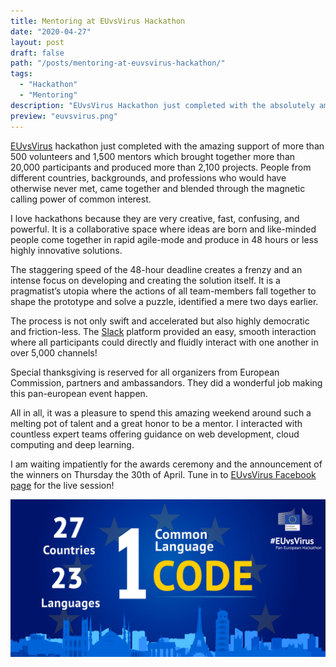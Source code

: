 ```yaml
---
title: Mentoring at EUvsVirus Hackathon
date: "2020-04-27"
layout: post
draft: false
path: "/posts/mentoring-at-euvsvirus-hackathon/"
tags:
  - "Hackathon"
  - "Mentoring"
description: "EUvsVirus Hackathon just completed with the absolutely amazing support of more than 500 volunteers and 1,500 mentors which brought together more than 20,000 participants and produced more than 2,100 projects."
preview: "euvsvirus.png"
---
```


[EUvsVirus](https://euvsvirus.org/) hackathon just completed with the amazing support of more than 500 volunteers and 1,500 mentors which brought together more than 20,000 participants and produced more than 2,100 projects. People from different countries, backgrounds, and professions who would have otherwise never met, came together and blended through the magnetic calling power of common interest.

I love hackathons because they are very creative, fast, confusing, and powerful. It is a collaborative space where ideas are born and like-minded people come together in rapid agile-mode and produce in 48 hours or less highly innovative solutions.

The staggering speed of the 48-hour deadline creates a frenzy and an intense focus on developing and creating the solution itself. It is a pragmatist’s utopia where the actions of all team-members fall together to shape the prototype and solve a puzzle, identified a mere two days earlier.

The process is not only swift and accelerated but also highly democratic and friction-less. The [Slack](https://slack.com) platform provided an easy, smooth interaction where all participants could directly and fluidly interact with one another in over 5,000 channels!

Special thanksgiving is reserved for all organizers from European Commission, partners and ambassandors. They did a wonderful job making this pan-european event happen.

All in all, it was a pleasure to spend this amazing weekend around such a melting pot of talent and a great honor to be a mentor. I interacted with countless expert teams offering guidance on web development, cloud computing and deep learning. 

I am waiting impatiently for the awards ceremony and the announcement of the winners on Thursday the 30th of April. Tune in to [EUvsVirus Facebook page](https://www.facebook.com/EUvsVirus/) for the live session!

![EUvsVirus Hackathon Banner](./euvsvirus.png)
